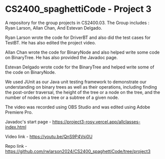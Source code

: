 # CS2400_spaghettiCode - Project 3
A repository for the group projects in CS2400.03. The Group includes : Ryan Larson, Allan Chan, And Estevan Delgado. 

Ryan Larson wrote the code for DriverBT and also did the test cases for TestBT.  He has also edited the project video.

Allan Chan wrote the code for BinaryNode and also helped write some code on BinaryTree. He has also provided the Javadoc page.

Estevan Delgado wrote code for the BinaryTree and helped write some of the code on BinaryNode.

We used JUnit as our Java unit testing framework to demonstrate our understanding on binary trees as well as their operations, including finding the post-order traversal, the height of the tree or a node on the tree, and the number of nodes on a tree or a subtree of a given node. 

The video was recorded using OBS Studio and was edited using Adobe Premiere Pro.

Javadoc's start page -  https://project3-rosy.vercel.app/allclasses-index.html

Video link - https://youtu.be/QnS9P4Vsj0U

Repo link - https://github.com/rwlarson2024/CS2400_spaghettiCode/tree/project3
